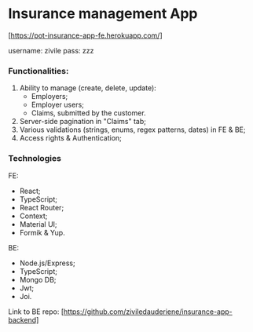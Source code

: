 # Insurance management App

[https://pot-insurance-app-fe.herokuapp.com/]

username: zivile
pass: zzz

### Functionalities:

1. Ability to manage (create, delete, update):
   - Employers;
   - Employer users;
   - Claims, submitted by the customer.
2. Server-side pagination in "Claims" tab;
3. Various validations (strings, enums, regex patterns, dates) in FE & BE;
4. Access rights & Authentication;

### Technologies

FE:

- React;
- TypeScript;
- React Router;
- Context;
- Material UI;
- Formik & Yup.

BE:

- Node.js/Express;
- TypeScript;
- Mongo DB;
- Jwt;
- Joi.

Link to BE repo:
[https://github.com/ziviledauderiene/insurance-app-backend]
